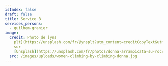```yaml
---
isIndex: false
draft: false
title: Service B
services_persons:
  - guilhem-granier
image:
  credit: Photo de [yns
    plt](https://unsplash.com/fr/@ynsplt?utm_content=creditCopyText&utm_medium=referral&utm_source=unsplash)
    sur
    [Unsplash](https://unsplash.com/fr/photos/donna-arrampicata-su-roccia-allinterno-delledificio-NY1D4Zni7fc?utm_content=creditCopyText&utm_medium=referral&utm_source=unsplash)
  src: /images/uploads/women-climbing-by-climbing-donna.jpg
---
```

